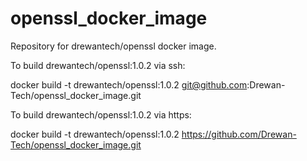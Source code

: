 # openssl_docker_image
Repository for drewantech/openssl docker image.

To build drewantech/openssl:1.0.2 via ssh:

docker build -t drewantech/openssl:1.0.2 git@github.com:Drewan-Tech/openssl_docker_image.git

To build drewantech/openssl:1.0.2 via https:

docker build -t drewantech/openssl:1.0.2 https://github.com/Drewan-Tech/openssl_docker_image.git
